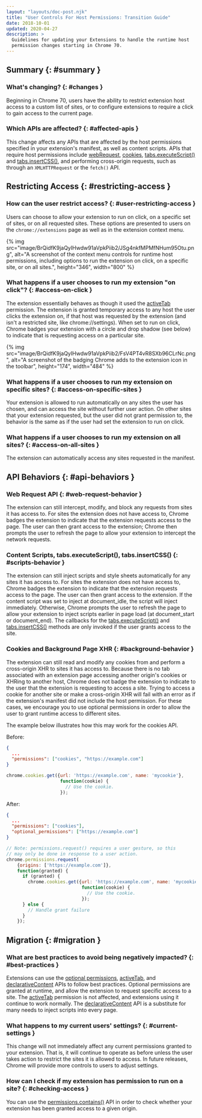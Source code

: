 ```yaml
---
layout: "layouts/doc-post.njk"
title: "User Controls For Host Permissions: Transition Guide"
date: 2018-10-01
updated: 2020-04-27
description: >
  Guidelines for updating your Extensions to handle the runtime host
  permission changes starting in Chrome 70.
---
```


## Summary {: #summary }

### What's changing? {: #changes }

Beginning in Chrome 70, users have the ability to restrict extension host access to a custom list of
sites, or to configure extensions to require a click to gain access to the current page.

### Which APIs are affected? {: #affected-apis }

This change affects any APIs that are affected by the host permissions specified in your extension's
manifest, as well as content scripts. APIs that require host permissions include [webRequest][1],
[cookies][2], [tabs.executeScript()][3] and [tabs.insertCSS()][4], and performing cross-origin
requests, such as through an `XMLHTTPRequest` or the `fetch()` API.

## Restricting Access {: #restricting-access }

### How can the user restrict access? {: #user-restricting-access }

Users can choose to allow your extension to run on click, on a specific set of sites, or on all
requested sites. These options are presented to users on the `chrome://extensions` page as well as
in the extension context menu.

{% img src="image/BrQidfK9jaQyIHwdw91aVpkPiib2/JSg4nkfMPMfNHum95Otu.png",
       alt="A screenshot of the context menu controls for runtime host permissions,
            including options to run the extension on click, on a specific site, or on all sites.",
       height="346", width="800" %}

### What happens if a user chooses to run my extension "on click"? {: #access-on-click }

The extension essentially behaves as though it used the [activeTab][5] permission. The extension is
granted temporary access to any host the user clicks the extension on, if that host was requested by
the extension (and isn't a restricted site, like chrome://settings). When set to run on click,
Chrome badges your extension with a circle and drop shadow (see below) to indicate that is
requesting access on a particular site.

{% img src="image/BrQidfK9jaQyIHwdw91aVpkPiib2/FsV4PT4vR8SXb96CLrNc.png",
       alt="A screenshot of the badging Chrome adds to the extension icon in the toolbar", height="174", width="484" %}

### What happens if a user chooses to run my extension on specific sites? {: #access-on-specific-sites }

Your extension is allowed to run automatically on any sites the user has chosen, and can access the
site without further user action. On other sites that your extension requested, but the user did not
grant permission to, the behavior is the same as if the user had set the extension to run on click.

### What happens if a user chooses to run my extension on all sites? {: #access-on-all-sites }

The extension can automatically access any sites requested in the manifest.

## API Behaviors {: #api-behaviors }

### Web Request API {: #web-request-behavior }

The extension can still intercept, modify, and block any requests from sites it has access to. For
sites the extension does not have access to, Chrome badges the extension to indicate that the
extension requests access to the page. The user can then grant access to the extension; Chrome then
prompts the user to refresh the page to allow your extension to intercept the network requests.

### Content Scripts, tabs.executeScript(), tabs.insertCSS() {: #scripts-behavior }

The extension can still inject scripts and style sheets automatically for any sites it has access
to. For sites the extension does not have access to, Chrome badges the extension to indicate that
the extension requests access to the page. The user can then grant access to the extension. If the
content script was set to inject at document_idle, the script will inject immediately. Otherwise,
Chrome prompts the user to refresh the page to allow your extension to inject scripts earlier in
page load (at document_start or document_end). The callbacks for the [tabs.executeScript()][6] and
[tabs.insertCSS()][7] methods are only invoked if the user grants access to the site.

### Cookies and Background Page XHR {: #background-behavior }

The extension can still read and modify any cookies from and perform a cross-origin XHR to sites it
has access to. Because there is no tab associated with an extension page accessing another origin's
cookies or XHRing to another host, Chrome does not badge the extension to indicate to the user that
the extension is requesting to access a site. Trying to access a cookie for another site or make a
cross-origin XHR will fail with an error as if the extension's manifest did not include the host
permission. For these cases, we encourage you to use optional permissions in order to allow the user
to grant runtime access to different sites.

The example below illustrates how this may work for the cookies API.

Before:

```json
{
  ...
  "permissions": ["cookies", "https://example.com"]
}
```

```js
chrome.cookies.get({url: 'https://example.com', name: 'mycookie'},
                    function(cookie) {
                      // Use the cookie.
                    });
```

After:

```json
{
  ...
  "permissions": ["cookies"],
  "optional_permissions": ["https://example.com"]
}
```

```js
// Note: permissions.request() requires a user gesture, so this
// may only be done in response to a user action.
chrome.permissions.request(
    {origins: ['https://example.com']},
    function(granted) {
      if (granted) {
        chrome.cookies.get({url: 'https://example.com', name: 'mycookie'},
                            function(cookie) {
                              // Use the cookie.
                            });
      } else {
        // Handle grant failure
      }
    });
```

## Migration {: #migration }

### What are best practices to avoid being negatively impacted? {: #best-practices }

Extensions can use the [optional permissions][8], [activeTab][9], and [declarativeContent][10] APIs
to follow best practices. Optional permissions are granted at runtime, and allow the extension to
request specific access to a site. The [activeTab][11] permission is not affected, and extensions
using it continue to work normally. The [declarativeContent][12] API is a substitute for many needs
to inject scripts into every page.

### What happens to my current users' settings? {: #current-settings }

This change will not immediately affect any current permissions granted to your extension. That is,
it will continue to operate as before unless the user takes action to restrict the sites it is
allowed to access. In future releases, Chrome will provide more controls to users to adjust
settings.

### How can I check if my extension has permission to run on a site? {: #checking-access }

You can use the [permissions.contains()][13] API in order to check whether your extension has been
granted access to a given origin.

[1]: /webRequest
[2]: /cookies
[3]: /tabs#method-executeScript
[4]: /tabs#method-insertCSS
[5]: /activeTab
[6]: /tabs#method-executeScript
[7]: /tabs#method-insertCSS
[8]: /permissions
[9]: /activeTab
[10]: /declarativeContent
[11]: /activeTab
[12]: /declarativeContent
[13]: /permissions/#method-contains
